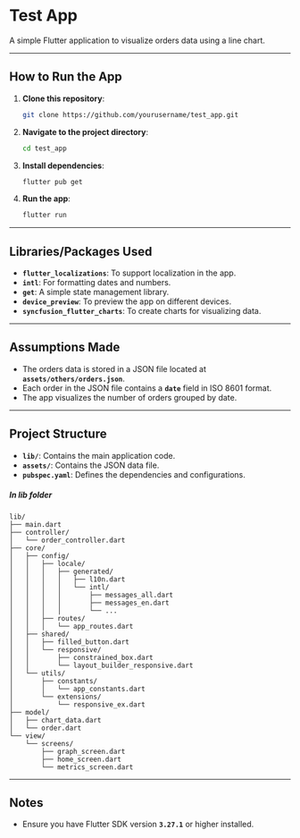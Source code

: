 # **Test App**

A simple Flutter application to visualize orders data using a line chart.

---

## **How to Run the App**
1. **Clone this repository**:
   ```bash
   git clone https://github.com/yourusername/test_app.git
   ```
2. **Navigate to the project directory**:
   ```bash
   cd test_app
   ```
3. **Install dependencies**:
   ```bash
   flutter pub get
   ```
4. **Run the app**:
   ```bash
   flutter run
   ```

---

## **Libraries/Packages Used**
- **`flutter_localizations`**: To support localization in the app.
- **`intl`**: For formatting dates and numbers.
- **`get`**: A simple state management library.
- **`device_preview`**: To preview the app on different devices.
- **`syncfusion_flutter_charts`**: To create charts for visualizing data.

---

## **Assumptions Made**
- The orders data is stored in a JSON file located at **`assets/others/orders.json`**.
- Each order in the JSON file contains a **`date`** field in ISO 8601 format.
- The app visualizes the number of orders grouped by date.

---

## **Project Structure**
- **`lib/`**: Contains the main application code.
- **`assets/`**: Contains the JSON data file.
- **`pubspec.yaml`**: Defines the dependencies and configurations.

##### In lib folder
```
lib/
├── main.dart
├── controller/
│   └── order_controller.dart
├── core/
│   ├── config/
│   │   ├── locale/
│   │   │   ├── generated/
│   │   │   │   ├── l10n.dart
│   │   │   │   └── intl/
│   │   │   │       ├── messages_all.dart
│   │   │   │       ├── messages_en.dart
│   │   │   │       └── ...
│   │   ├── routes/
│   │   │   └── app_routes.dart
│   ├── shared/
│   │   ├── filled_button.dart
│   │   └── responsive/
│   │       ├── constrained_box.dart
│   │       └── layout_builder_responsive.dart
│   └── utils/
│       ├── constants/
│       │   └── app_constants.dart
│       └── extensions/
│           └── responsive_ex.dart
├── model/
│   ├── chart_data.dart
│   └── order.dart
└── view/
    └── screens/
        ├── graph_screen.dart
        ├── home_screen.dart
        └── metrics_screen.dart
```

---

## **Notes**
- Ensure you have Flutter SDK version **`3.27.1`** or higher installed.
